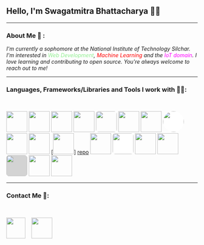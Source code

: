 ## **Hello, I'm Swagatmitra Bhattacharya 🙋‍♂️**

---

### About Me 🙂 : 

*I'm currently a sophomore at the National Institute of Technology Silchar. I'm interested in <span style="color:lightgreen">Web Development</span>, <span style="color:red">Machine Learning</span> and the <span style="color:magenta">IoT domain</span>. I love learning and contributing to open source. You're always welcome to reach out to me!*

---

### Languages, Frameworks/Libraries and Tools I work with 🧑‍💻: 

<br>

[<img src="https://cdn.jsdelivr.net/gh/devicons/devicon/icons/cplusplus/cplusplus-plain.svg" height="55px" width="55px"/>][repo] 
[<img src="https://cdn.jsdelivr.net/gh/devicons/devicon/icons/html5/html5-original.svg" height="55px"/>][repo]
[<img src="https://cdn.jsdelivr.net/gh/devicons/devicon/icons/css3/css3-original.svg" height="55px"/>][repo]
[<img src="https://cdn.jsdelivr.net/gh/devicons/devicon/icons/tailwindcss/tailwindcss-plain.svg" height="55px"/>][repo]
[<img src="https://cdn.jsdelivr.net/gh/devicons/devicon/icons/javascript/javascript-plain.svg" height="55px" style="border-radius:7px" />][repo]
[<img src="https://cdn.jsdelivr.net/gh/devicons/devicon/icons/python/python-original.svg" height="55px" />][repo]
[<img src="https://cdn.jsdelivr.net/gh/devicons/devicon/icons/react/react-original.svg" height="55px"/>][repo]
[<img src="https://cdn.jsdelivr.net/gh/devicons/devicon/icons/nextjs/nextjs-line.svg" style="background:white; border-radius:50%" height="55px" />][repo]
[<img src="https://cdn.jsdelivr.net/gh/devicons/devicon/icons/nodejs/nodejs-original.svg" height="55px"/>][repo]
[<img src="https://cdn.jsdelivr.net/gh/devicons/devicon/icons/vscode/vscode-original.svg" height="55px"/>][repo]
[<img src="https://cdn.jsdelivr.net/gh/devicons/devicon/icons/git/git-original.svg" height="55px"/>] [repo]
[<img src="https://cdn.jsdelivr.net/gh/devicons/devicon/icons/linux/linux-original.svg" height="55px"/>][repo]
[<img src="https://cdn.jsdelivr.net/gh/devicons/devicon/icons/bash/bash-plain.svg " style="background:white; border-radius:7px" height="55px"/>][repo]
[<img src="https://cdn.jsdelivr.net/gh/devicons/devicon/icons/arduino/arduino-original.svg" height="55px"/>][repo]
[<img src="https://cdn.jsdelivr.net/gh/devicons/devicon/icons/numpy/numpy-original.svg" height="55px"/>][repo]
[<img src="https://cdn.jsdelivr.net/gh/devicons/devicon/icons/pandas/pandas-original.svg" height="55px" style="background:lightgray;border-radius:7px"/>][repo]
[<img src="https://cdn.jsdelivr.net/gh/devicons/devicon/icons/tensorflow/tensorflow-original.svg" height="55px"/>][repo]
[<img src="https://cdn.jsdelivr.net/gh/devicons/devicon/icons/pytorch/pytorch-original.svg" height="55px"/>][repo] 
        
---
### Contact Me 🐬:

<br>

[<img src="https://cdn.jsdelivr.net/gh/devicons/devicon/icons/twitter/twitter-original.svg" height="55px" width="50px"/>][twitter]
&nbsp;&nbsp; 
[<img src="https://cdn.jsdelivr.net/gh/devicons/devicon/icons/linkedin/linkedin-original.svg" height="55px"/>][linkedin]


[twitter]: https://twitter.com/swagatmitra
[linkedin]: https://in.linkedin.com/in/swagatmitra-bhattacharya-572048254
[repo]: https://github.com/swagatmitra-b/swagatmitra-b


          
          

          
          
          
          

          
